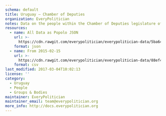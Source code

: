 ```yaml
---
schema: default
title: Uruguay — Chamber of Deputies
organization: EveryPolitician
notes: Data on the people within the Chamber of Deputies legislature of Uruguay.
resources:
  - name: All Data as Popolo JSON
    url: >-
      https://cdn.rawgit.com/everypolitician/everypolitician-data/5ba64a2e6a3449558954b721c936e1158348f968/data/Uruguay/Deputies/ep-popolo-v1.0.json
    format: json
  - name: From 2015-02-15
    url: >-
      https://cdn.rawgit.com/everypolitician/everypolitician-data/88ef471074d19ec2cf2df8153aa702f4da09457a/data/Uruguay/Deputies/term-48.csv
    format: csv
last_modified: 2017-03-04T10:02:13
license: ''
category:
  - Uruguay
  - People
  - Groups & Bodies
maintainer: EveryPolitician
maintainer_email: team@everypolitician.org
more_info: http://docs.everypolitician.org
---
```

